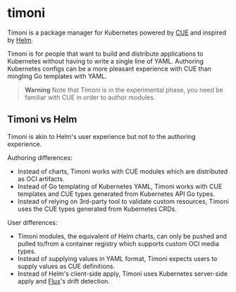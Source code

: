 # timoni

Timoni is a package manager for Kubernetes powered by [CUE](https://github.com/cue-lang/cue)
and inspired by [Helm](https://github.com/helm/helm).

Timoni is for people that want to build and distribute applications to Kubernetes
without having to write a single line of YAML. Authoring Kubernetes configs can be
a more pleasant experience with CUE than mingling Go templates with YAML.

> **Warning**
> Note that Timoni is in the experimental phase, you need be familiar with CUE in order to author modules.

## Timoni vs Helm

Timoni is akin to Helm's user experience but not to the authoring experience.

Authoring differences:

- Instead of charts, Timoni works with CUE modules which are distributed as OCI artifacts.
- Instead of Go templating of Kubernetes YAML, Timoni works with CUE templates and CUE types generated from Kubernetes API Go types.
- Instead of relying on 3rd-party tool to validate custom resources, Timoni uses the CUE types generated from Kubernetes CRDs.

User differences:

- Timoni modules, the equivalent of Helm charts, can only be pushed and pulled to/from a container registry which supports custom OCI media types.
- Instead of supplying values in YAML format, Timoni expects users to supply values as CUE definitions.
- Instead of Helm's client-side apply, Timoni uses Kubernetes server-side apply and [Flux](https://fluxcd.io)'s drift detection.
